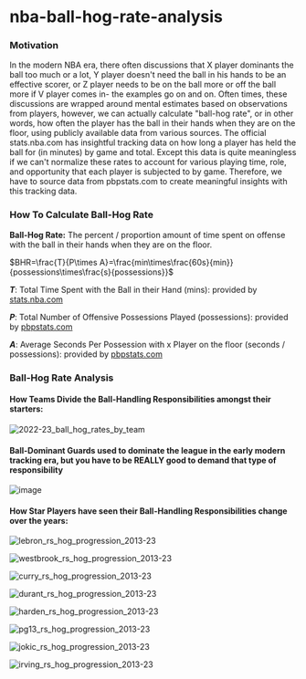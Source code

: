 # nba-ball-hog-rate-analysis

### Motivation

In the modern NBA era, there often discussions that X player dominants the ball too much or a lot, Y player doesn't need the ball in his hands to be an effective scorer, or Z player needs to be on the ball more or off the ball more if V player comes in- the examples go on and on. Often times, these discussions are wrapped around mental estimates based on observations from players, however, we can actually calculate "ball-hog rate", or in other words, how often the player has the ball in their hands when they are on the floor, using publicly available data from various sources. The official stats.nba.com has insightful tracking data on how long a player has held the ball for (in minutes) by game and total. Except this data is quite meaningless if we can't normalize these rates to account for various playing time, role, and opportunity that each player is subjected to by game. Therefore, we have to source data from pbpstats.com to create meaningful insights with this tracking data. 

### How To Calculate Ball-Hog Rate

**Ball-Hog Rate:** The percent / proportion amount of time spent on offense with the ball in their hands when they are on the floor.

$BHR=\frac{T}{P\times A}=\frac{min\times\frac{60s}{min}}{possessions\times\frac{s}{possessions}}$

**$T$**: Total Time Spent with the Ball in their Hand (mins): provided by [stats.nba.com](https://www.nba.com/stats/players/touches?dir=D&sort=TIME_OF_POSS)

**$P$**: Total Number of Offensive Possessions Played (possessions): provided by [pbpstats.com](https://www.pbpstats.com/totals/nba/player?Season=2022-23&SeasonType=Regular%2BSeason)

**$A$**: Average Seconds Per Possession with x Player on the floor (seconds / possessions): provided by [pbpstats.com](https://www.pbpstats.com/on-off/nba/stat?Season=2022-23&SeasonType=Regular%2BSeason&TeamId=1610612737&Stat=SecondsPerPossOff)

### Ball-Hog Rate Analysis

#### How Teams Divide the Ball-Handling Responsibilities amongst their starters:

![2022-23_ball_hog_rates_by_team](https://github.com/lukarh/ball-hog-rate-analysis/assets/65103724/0b0fc317-b9a3-4164-ba3f-646f097b9839)

#### Ball-Dominant Guards used to dominate the league in the early modern tracking era, but you have to be REALLY good to demand that type of responsibility

![image](https://github.com/lukarh/ball-hog-rate-analysis/assets/65103724/a139011c-a5b1-4728-8994-ea6b67031e8a)

#### How Star Players have seen their Ball-Handling Responsibilities change over the years:

![lebron_rs_hog_progression_2013-23](https://github.com/lukarh/ball-hog-rate-analysis/assets/65103724/05e07489-f01f-4633-b8bf-c538ab0c9361)

![westbrook_rs_hog_progression_2013-23](https://github.com/lukarh/ball-hog-rate-analysis/assets/65103724/e9ad424b-dce3-4c98-8bb3-b384af8a4824)

![curry_rs_hog_progression_2013-23](https://github.com/lukarh/ball-hog-rate-analysis/assets/65103724/56950eeb-ae10-4449-b194-6f39756cc515)

![durant_rs_hog_progression_2013-23](https://github.com/lukarh/ball-hog-rate-analysis/assets/65103724/b9829cae-8e97-4a80-aa57-4292029f700e)

![harden_rs_hog_progression_2013-23](https://github.com/lukarh/ball-hog-rate-analysis/assets/65103724/dd40b4fb-3700-4141-8f73-b6991faa84c2)

![pg13_rs_hog_progression_2013-23](https://github.com/lukarh/ball-hog-rate-analysis/assets/65103724/10e782be-31b1-4cbe-8587-a6339a6e915d)

![jokic_rs_hog_progression_2013-23](https://github.com/lukarh/ball-hog-rate-analysis/assets/65103724/2c1cf4c6-4e44-48cc-9527-b54e321683f3)

![irving_rs_hog_progression_2013-23](https://github.com/lukarh/ball-hog-rate-analysis/assets/65103724/e7d1a122-f2b4-426f-921e-9299ba67e3d8)

